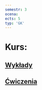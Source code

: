 ```yaml
---
semestr: 3
ocena: 
ects: 5
typ: 'GK'
---
```


# Kurs:
## [Wykłady](/Notatki/Semestr%203/Architektura%20komputer%C3%B3w%201%20or%20Arytmetyka%20komputer%C3%B3w/Wyk%C5%82ady/Wyk%C5%82ady.md)
## [Ćwiczenia](./Notatki/Semestr%203/Architektura%20komputer%C3%B3w%201%20or%20Arytmetyka%20komputer%C3%B3w/%C4%86wiczenia/%C4%86wiczenia.md)